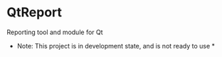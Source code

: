 # QtReport
Reporting tool and module for Qt

* Note: This project is in development state, and is not ready to use *

